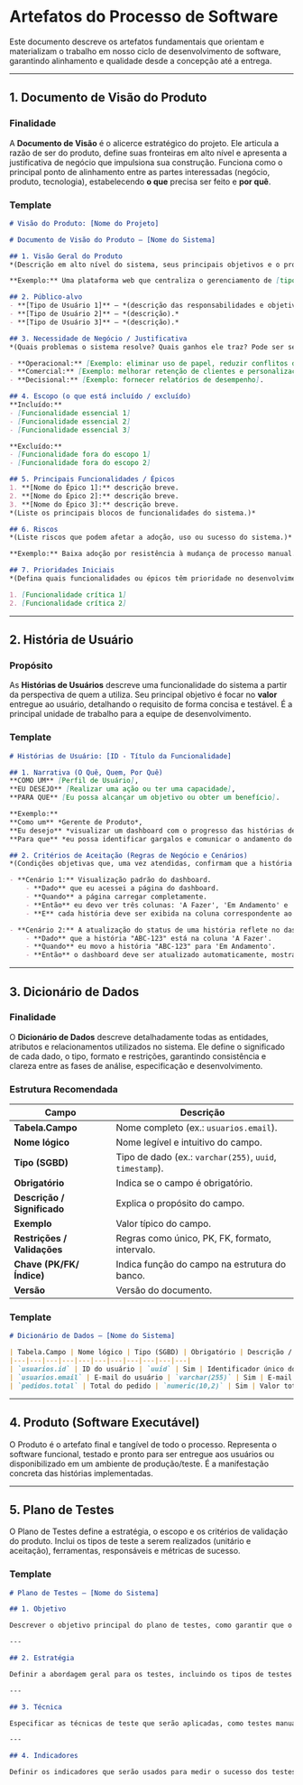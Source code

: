 # Artefatos do Processo de Software

Este documento descreve os artefatos fundamentais que orientam e materializam o trabalho em nosso ciclo de desenvolvimento de software, garantindo alinhamento e qualidade desde a concepção até a entrega.

---

## 1. Documento de Visão do Produto

### Finalidade

A **Documento de Visão** é o alicerce estratégico do projeto. Ele articula a razão de ser do produto, define suas fronteiras em alto nível e apresenta a justificativa de negócio que impulsiona sua construção. Funciona como o principal ponto de alinhamento entre as partes interessadas (negócio, produto, tecnologia), estabelecendo **o que** precisa ser feito e **por quê**.

### Template

```markdown
# Visão do Produto: [Nome do Projeto]

# Documento de Visão do Produto — [Nome do Sistema]

## 1. Visão Geral do Produto
*(Descrição em alto nível do sistema, seus principais objetivos e o problema que resolve. Destaque o diferencial ou propósito central.)*  

**Exemplo:** Uma plataforma web que centraliza o gerenciamento de [tipo de negócio], incluindo cadastro de entidades principais, configuração de serviços, agenda, histórico e controle de status.

## 2. Público-alvo
- **[Tipo de Usuário 1]** — *(descrição das responsabilidades e objetivos deste ator dentro do sistema).*  
- **[Tipo de Usuário 2]** — *(descrição).*  
- **[Tipo de Usuário 3]** — *(descrição).*  

## 3. Necessidade de Negócio / Justificativa
*(Quais problemas o sistema resolve? Quais ganhos ele traz? Pode ser separado em dimensões como Operacional, Comercial, Decisional, etc.)*  

- **Operacional:** [Exemplo: eliminar uso de papel, reduzir conflitos de horário].  
- **Comercial:** [Exemplo: melhorar retenção de clientes e personalização de atendimento].  
- **Decisional:** [Exemplo: fornecer relatórios de desempenho].  

## 4. Escopo (o que está incluído / excluído)
**Incluído:**  
- [Funcionalidade essencial 1]  
- [Funcionalidade essencial 2]  
- [Funcionalidade essencial 3]  

**Excluído:**  
- [Funcionalidade fora do escopo 1]  
- [Funcionalidade fora do escopo 2]  

## 5. Principais Funcionalidades / Épicos
1. **[Nome do Épico 1]:** descrição breve.  
2. **[Nome do Épico 2]:** descrição breve.  
3. **[Nome do Épico 3]:** descrição breve.  
*(Liste os principais blocos de funcionalidades do sistema.)*  

## 6. Riscos
*(Liste riscos que podem afetar a adoção, uso ou sucesso do sistema.)*  

**Exemplo:** Baixa adoção por resistência à mudança de processo manual.  

## 7. Prioridades Iniciais
*(Defina quais funcionalidades ou épicos têm prioridade no desenvolvimento inicial.)*  

1. [Funcionalidade crítica 1]  
2. [Funcionalidade crítica 2]  

```

---

## 2. História de Usuário

### Propósito

As **Histórias de Usuários** descreve uma funcionalidade do sistema a partir da perspectiva de quem a utiliza. Seu principal objetivo é focar no **valor** entregue ao usuário, detalhando o requisito de forma concisa e testável. É a principal unidade de trabalho para a equipe de desenvolvimento.

### Template

```markdown
# Histórias de Usuário: [ID - Título da Funcionalidade]

## 1. Narrativa (O Quê, Quem, Por Quê)
**COMO UM** [Perfil de Usuário],
**EU DESEJO** [Realizar uma ação ou ter uma capacidade],
**PARA QUE** [Eu possa alcançar um objetivo ou obter um benefício].

**Exemplo:**
**Como um** *Gerente de Produto*,
**Eu desejo** *visualizar um dashboard com o progresso das histórias de usuário por status (A Fazer, Em Andamento, Concluído)*,
**Para que** *eu possa identificar gargalos e comunicar o andamento do projeto com mais clareza*.

## 2. Critérios de Aceitação (Regras de Negócio e Cenários)
*(Condições objetivas que, uma vez atendidas, confirmam que a história foi implementada corretamente. São a base para os testes de qualidade.)*

- **Cenário 1:** Visualização padrão do dashboard.
    - **Dado** que eu acessei a página do dashboard.
    - **Quando** a página carregar completamente.
    - **Então** eu devo ver três colunas: 'A Fazer', 'Em Andamento' e 'Concluído'.
    - **E** cada história deve ser exibida na coluna correspondente ao seu status atual.

- **Cenário 2:** A atualização do status de uma história reflete no dashboard.
    - **Dado** que a história "ABC-123" está na coluna 'A Fazer'.
    - **Quando** eu movo a história "ABC-123" para 'Em Andamento'.
    - **Então** o dashboard deve ser atualizado automaticamente, mostrando "ABC-123" na coluna 'Em Andamento'.
```

---

## 3. Dicionário de Dados

### Finalidade

O **Dicionário de Dados** descreve detalhadamente todas as entidades, atributos e relacionamentos utilizados no sistema. Ele define o significado de cada dado, o tipo, formato e restrições, garantindo consistência e clareza entre as fases de análise, especificação e desenvolvimento.

### Estrutura Recomendada

| Campo                       | Descrição                                                          |
| --------------------------- | ------------------------------------------------------------------ |
| **Tabela.Campo**            | Nome completo (ex.: `usuarios.email`).                             |
| **Nome lógico**             | Nome legível e intuitivo do campo.                                 |
| **Tipo (SGBD)**             | Tipo de dado (ex.: `varchar(255)`, `uuid`, `timestamp`).           |
| **Obrigatório**             | Indica se o campo é obrigatório.                                   |
| **Descrição / Significado** | Explica o propósito do campo.                                      |
| **Exemplo**                 | Valor típico do campo.                                             |
| **Restrições / Validações** | Regras como único, PK, FK, formato, intervalo.                     |
| **Chave (PK/FK/Índice)**    | Indica função do campo na estrutura do banco.                      |
| **Versão**                  | Versão do documento.                                               |

### Template

```markdown
# Dicionário de Dados — [Nome do Sistema]

| Tabela.Campo | Nome lógico | Tipo (SGBD) | Obrigatório | Descrição / Significado | Exemplo | Restrições / Validações | Chave (PK/FK/Índice) | Versão |
|---|---|---|---|---|---|---|---|---|---|---|
| `usuarios.id` | ID do usuário | `uuid` | Sim | Identificador único do usuário | `3fa85f64-5717-4562-b3fc-2c963f66afa6` | PK, não nulo | PK | 1.0 |
| `usuarios.email` | E-mail do usuário | `varchar(255)` | Sim | E-mail para login e contato | `joao@example.com` | único, formato email | Índice único | 1.0 |
| `pedidos.total` | Total do pedido | `numeric(10,2)` | Sim | Valor total do pedido | `149.90` | >=0 | — | 1.0 |
```

---

## 4. Produto (Software Executável)

O Produto é o artefato final e tangível de todo o processo. Representa o software funcional, testado e pronto para ser entregue aos usuários ou disponibilizado em um ambiente de produção/teste. É a manifestação concreta das histórias implementadas.

---

## 5. Plano de Testes

O Plano de Testes define a estratégia, o escopo e os critérios de validação do produto. Inclui os tipos de teste a serem realizados (unitário e aceitação), ferramentas, responsáveis e métricas de sucesso.

### Template

```markdown
# Plano de Testes — [Nome do Sistema]

## 1. Objetivo

Descrever o objetivo principal do plano de testes, como garantir que o sistema ou aplicação atenda aos requisitos e especificações definidas, validando a qualidade e funcionalidade do produto.

---

## 2. Estratégia

Definir a abordagem geral para os testes, incluindo os tipos de testes que serão realizados (como testes de funcionalidade, de desempenho, de segurança, etc.) e como os testes serão distribuídos ao longo do ciclo de vida do desenvolvimento.

---

## 3. Técnica

Especificar as técnicas de teste que serão aplicadas, como testes manuais, automação de testes, testes exploratórios, etc. Incluir também os métodos que serão utilizados para garantir a cobertura de testes eficiente.

---

## 4. Indicadores

Definir os indicadores que serão usados para medir o sucesso dos testes, como taxa de defeitos encontrados, cobertura de código, tempo de execução de testes, entre outros. Estes indicadores ajudarão a avaliar a qualidade do processo de testes e a efetividade das atividades realizadas.
```
